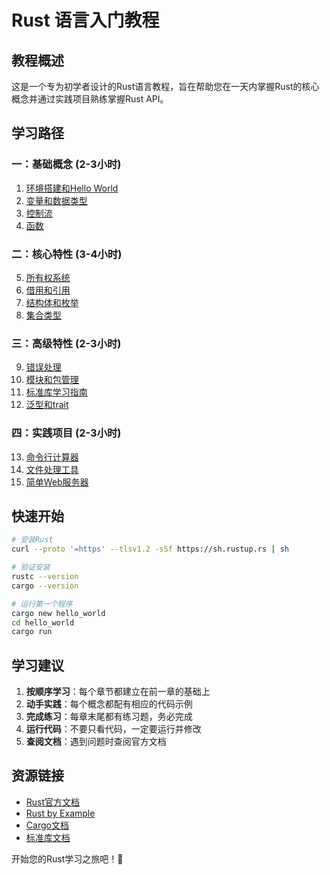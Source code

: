 # Rust 语言入门教程

## 教程概述

这是一个专为初学者设计的Rust语言教程，旨在帮助您在一天内掌握Rust的核心概念并通过实践项目熟练掌握Rust API。

## 学习路径

### 一：基础概念 (2-3小时)
1. [环境搭建和Hello World](./01_basics/01_environment.md)
2. [变量和数据类型](./01_basics/02_variables_types.md)
3. [控制流](./01_basics/03_control_flow.md)
4. [函数](./01_basics/04_functions.md)

### 二：核心特性 (3-4小时)
5. [所有权系统](./02_ownership/01_ownership.md)
6. [借用和引用](./02_ownership/02_borrowing.md)
7. [结构体和枚举](./03_data_structures/01_structs_enums.md)
8. [集合类型](./03_data_structures/02_collections.md)

### 三：高级特性 (2-3小时)
9. [错误处理](./04_advanced/01_error_handling.md)
10. [模块和包管理](./04_advanced/02_modules_packages.md)
11. [标准库学习指南](./04_advanced/03_std_library_guide.md)
12. [泛型和trait](./04_advanced/04_generics_traits.md)

### 四：实践项目 (2-3小时)
13. [命令行计算器](./05_projects/01_calculator.md)
14. [文件处理工具](./05_projects/02_file_processor.md)
15. [简单Web服务器](./05_projects/03_web_server.md)

## 快速开始

```bash
# 安装Rust
curl --proto '=https' --tlsv1.2 -sSf https://sh.rustup.rs | sh

# 验证安装
rustc --version
cargo --version

# 运行第一个程序
cargo new hello_world
cd hello_world
cargo run
```

## 学习建议

1. **按顺序学习**：每个章节都建立在前一章的基础上
2. **动手实践**：每个概念都配有相应的代码示例
3. **完成练习**：每章末尾都有练习题，务必完成
4. **运行代码**：不要只看代码，一定要运行并修改
5. **查阅文档**：遇到问题时查阅官方文档


## 资源链接

- [Rust官方文档](https://doc.rust-lang.org/book/)
- [Rust by Example](https://doc.rust-lang.org/rust-by-example/)
- [Cargo文档](https://doc.rust-lang.org/cargo/)
- [标准库文档](https://doc.rust-lang.org/std/)

开始您的Rust学习之旅吧！🚀